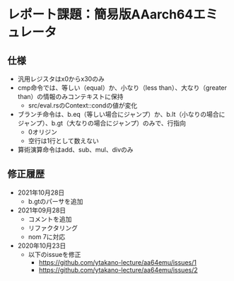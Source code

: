 # レポート課題：簡易版AAarch64エミュレータ

## 仕様

- 汎用レジスタはx0からx30のみ
- cmp命令では、等しい（equal）か、小なり（less than）、大なり（greater than）の情報のみコンテキストに保持
  - src/eval.rsのContext::condの値が変化
- ブランチ命令は、b.eq（等しい場合にジャンプ）か、b.lt（小なりの場合にジャンプ）、b.gt（大なりの場合にジャンプ）のみで、行指向
  - 0オリジン
  - 空行は1行として数えない
- 算術演算命令はadd、sub、mul、divのみ

## 修正履歴

- 2021年10月28日
  - b.gtのパーサを追加
- 2021年09月28日
  - コメントを追加
  - リファクタリング
  - nom 7に対応
- 2020年10月23日
  - 以下のissueを修正
    - https://github.com/ytakano-lecture/aa64emu/issues/1
    - https://github.com/ytakano-lecture/aa64emu/issues/2
